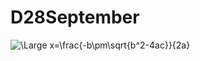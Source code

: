 # D28September
<img src="https://latex.codecogs.com/svg.latex?\Large&space;\textcolor{green}x=\frac{-b\pm\sqrt{b^2-4ac}}{2a}" title="\Large x=\frac{-b\pm\sqrt{b^2-4ac}}{2a}" />
